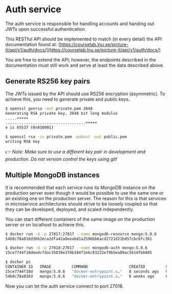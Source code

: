 # Auth service

The auth service is responsible for handling accounts and handing out JWTs upon successful authentication.

This RESTful API should be implemented to match (in every detail) the API documentation found at:
[https://courselab.lnu.se/picture-it/api/v1/auth/docs/](https://courselab.lnu.se/picture-it/api/v1/auth/docs/)

You are free to extend the API; however, the endpoints described in the documentation must still work and serve at least the data described above.

## Generate RS256 key pairs

The JWTs issued by the API should use RS256 encryption (asymmetric). To achieve this, you need to generate private and public keys.

```bash
$ openssl genrsa -out private.pem 2048
Generating RSA private key, 2048 bit long modulus
.....+++++
...................................+++++
e is 65537 (0x010001)

$ openssl rsa -in private.pem -pubout -out public.pem
writing RSA key

```

👉 *Note: Make sure to use a different key pair in development and production. Do not version control the keys using git!*

## Multiple MongoDB instances

It is recommended that each service runs its MongoDB instance on the production server even though it would be possible to use the same one or an existing one on the production server. The reason for this is that services in microservice architectures should strive to be loosely coupled so that they can be developed, deployed, and scaled independently.

You can start different containers of the same image on the production server or on localhost to achieve this.

```bash
$ docker run -d -p 27017:27017 --name mongodb-resource mongo:5.0.6
54b0c78a016d36b2eca2dfa42a8eeabd1a2596bb6acd2721d21bd57cbc6fc381

$ docker run -d -p 27018:27017 --name mongodb-auth mongo:5.0.6
15ce7744f18deedcfdac35839e3f8b184f2e6c83222e79b5ea89ac561dfbb885

$ docker ps
CONTAINER ID   IMAGE         COMMAND                  CREATED         STATUS             PORTS                      NAMES
15ce7744f18d   mongo:5.0.6   "docker-entrypoint.s…"   8 seconds ago   Up 6 seconds       0.0.0.0:27018->27017/tcp   mongodb-auth
54b0c78a016d   mongo:5.0.6   "docker-entrypoint.s…"   6 weeks ago     Up About an hour   0.0.0.0:27017->27017/tcp   mongodb-resource
```

Now you can let the auth service connect to port 27018.
